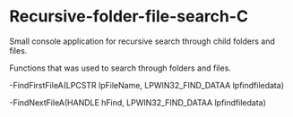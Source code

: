 # Recursive-folder-file-search-C
Small console application for recursive search through child folders and files.

Functions that was used to search through folders and files.

-FindFirstFileA(LPCSTR lpFileName, LPWIN32_FIND_DATAA lpfindfiledata)

-FindNextFileA(HANDLE hFind, LPWIN32_FIND_DATAA lpfindfiledata)
